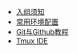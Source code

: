 - [入组须知](README.md)
- [常用环境配置](./Homepage/Environment.md)
- [Git与Github教程](./Homepage/Git与Github教程.md)
- [Tmux IDE](./Homepage/Tmux%20IDE.md)
